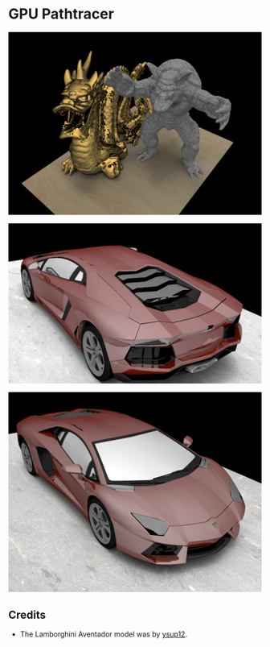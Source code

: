 # GPU Pathtracer

![](images/dragon.jpg)

![](images/avent_2.jpg)

![](images/avent.jpg)

## Credits

* The Lamborghini Aventador model was by [ysup12](https://free3d.com/user/ysup12).
